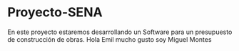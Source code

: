 # Proyecto-SENA
En este proyecto estaremos desarrollando un Software para un presupuesto de construcción de obras.
Hola Emil mucho gusto soy Miguel Montes
